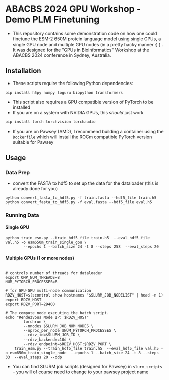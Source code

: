 # ABACBS 2024 GPU Workshop - Demo PLM Finetuning

* This repository contains some demonstration code on how one could finetune the ESM-2 650M protein language model using single GPUs, a single GPU node and multiple GPU nodes (in a pretty hacky manner :) ) . It was designed for the "GPUs in Bioinformatics" Workshop at the ABACBS 2024 conference in Sydney, Australia. 

## Installation

* These scripts require the following Python dependencies:

```
pip install h5py numpy loguru biopython transformers
```

* This script also requires a GPU compatible version of PyTorch to be installed
* If you are on a system with NVIDIA GPUs, this _should_ just work

```
pip install torch torchvision torchaudio
```

* If you are on Pawsey (AMD), I recommend building a container using the `Dockerfile` which will install the ROCm compatible PyTorch version suitable for Pawsey


## Usage

### Data Prep

* convert the FASTA to hdf5 to set up the data for the dataloader (this is already done for you)

```
python convert_fasta_to_hdf5.py -f train.fasta --hdf5_file train.h5
python convert_fasta_to_hdf5.py -f eval.fasta --hdf5_file eval.h5
```

### Running Data

#### Single GPU

```
python train_esm.py --train_hdf5_file train.h5  --eval_hdf5_file val.h5 -o esm650m_train_single_gpu \
        --epochs 1 --batch_size 24 -t 8 --steps 258  --eval_steps 20
```

#### Multiple GPUs (1 or more nodes)

```

# controls number of threads for dataloader
export OMP_NUM_THREADS=8
NUM_PYTORCH_PROCESSES=8

# for GPU-GPU multi-node communication
RDZV_HOST=$(scontrol show hostnames "$SLURM_JOB_NODELIST" | head -n 1)
export RDZV_HOST
export RDZV_PORT=29400

# The compute node executing the batch script.
echo "Rendezvous Node IP: $RDZV_HOST"
        torchrun \
        --nnodes $SLURM_JOB_NUM_NODES \
        --nproc_per_node $NUM_PYTORCH_PROCESSES \
        --rdzv_id=$SLURM_JOB_ID \
        --rdzv_backend=c10d \
        --rdzv_endpoint=$RDZV_HOST:$RDZV_PORT \
	train_esm.py --train_hdf5_file train.h5  --eval_hdf5_file val.h5 -o esm650m_train_single_node  --epochs 1 --batch_size 24 -t 8 --steps 33  --eval_steps 20 --ddp

```

* You can find SLURM job scripts (designed for Pawsey) in `slurm_scripts` - you will of course need to change to your pawsey project name

